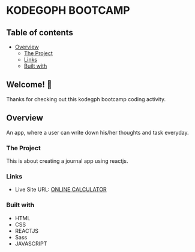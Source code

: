 # KODEGOPH BOOTCAMP

## Table of contents

-  [Overview](#overview)
   -  [The Project](#the-project)
   -  [Links](#links)
   -  [Built with](#built-with)

## Welcome! 👋

Thanks for checking out this kodegph bootcamp coding activity.

## Overview

An app, where a user can write down his/her thoughts and task everyday.

### The Project

This is about creating a journal app using reactjs.

### Links

-  Live Site URL: [ONLINE CALCULATOR](https://boymelvs.github.io/journal-app)

### Built with

-  HTML
-  CSS
-  REACTJS
-  Sass
-  JAVASCRIPT
